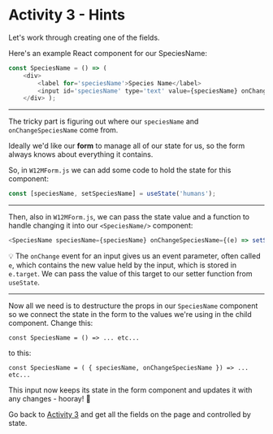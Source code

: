 # Activity 3 - Hints

Let's work through creating one of the fields.

Here's an example React component for our SpeciesName:

```JavaScript
const SpeciesName = () => ( 
    <div> 
        <label for='speciesName'>Species Name</label> 
        <input id='speciesName' type='text' value={speciesName} onChange={onChangeSpeciesName} /> 
    </div> );
```

---

The tricky part is figuring out where our `speciesName` and `onChangeSpeciesName` come from.

Ideally we'd like our **form** to manage all of our state for us, so the form always knows about everything it contains.

So, in `W12MForm.js` we can add some code to hold the state for this component:

```JavaScript
const [speciesName, setSpeciesName] = useState('humans');
```

---

Then, also in `W12MForm.js`, we can pass the state value and a function to handle changing it into our `<SpeciesName/>` component:

```JavaScript
<SpeciesName speciesName={speciesName} onChangeSpeciesName={(e) => setSpeciesName(e.target.value)} />
```

💡  The `onChange` event for an input gives us an event parameter, often called `e`, which contains the new value held by the input, which is stored in `e.target`. We can pass the value of this target to our setter function from `useState`.

---

Now all we need is to destructure the props in our `SpeciesName` component so we connect the state in the form to the values we're using in the child component. Change this:

`const SpeciesName = () => ... etc... `

to this:

`const SpeciesName = ( { speciesName, onChangeSpeciesName }) => ... etc... `

This input now keeps its state in the form component and updates it with any changes - hooray! 🥳

Go back to [Activity 3](./activity-3.md) and get all the fields on the page and controlled by state.
